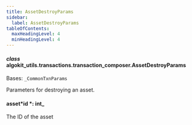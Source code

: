 ```yaml
---
title: AssetDestroyParams
sidebar:
  label: AssetDestroyParams
tableOfContents:
  maxHeadingLevel: 4
  minHeadingLevel: 4
---
```


#### _class_ algokit_utils.transactions.transaction_composer.AssetDestroyParams

Bases: `_CommonTxnParams`

Parameters for destroying an asset.

#### asset*id *: int\_

The ID of the asset
